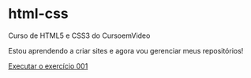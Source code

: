 # html-css

Curso de HTML5 e CSS3 do CursoemVideo

 Estou aprendendo a criar sites e agora vou gerenciar meus repositórios!

 <a href="https://brenosantosxp.github.io/html-css/exercicios/ex001/index.html"> Executar o exercício 001</a>
